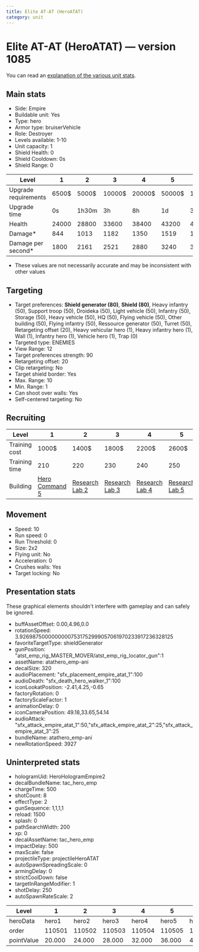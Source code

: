 ```yaml
---
title: Elite AT-AT (HeroATAT)
category: unit
---
```


# Elite AT-AT (HeroATAT) — version 1085

You can read an [explanation  of the various unit stats](unitexplained.md).

## Main stats

  * Side: Empire
  * Buildable unit: Yes
  * Type: hero
  * Armor type: bruiserVehicle
  * Role: Destroyer
  * Levels available: 1-10
  * Unit capacity: 1
  * Shield Health: 0
  * Shield Cooldown: 0s
  * Shield Range: 0

|Level               |1    |2    |3     |4     |5     |6      |7      |8      |9       |10      |
|--------------------|-----|-----|------|------|------|-------|-------|-------|--------|--------|
|Upgrade requirements|6500$|5000$|10000$|20000$|50000$|135000$|225000$|450000$|1500000$|2500000$|
|Upgrade time        |0s   |1h30m|3h    |8h    |1d    |3d     |5d     |1w     |1w3d    |2w      |
|Health              |24000|28800|33600 |38400 |43200 |48000  |52800  |57600  |62400   |72000   |
|Damage*             |844  |1013 |1182  |1350  |1519  |1688   |1857   |2025   |2194    |2532    |
|Damage per second*  |1800 |2161 |2521  |2880  |3240  |3601   |3961   |4320   |4680    |5401    |

* These values are not necessarily accurate and may be inconsistent with other values

## Targeting

  * Target preferences: **Shield generator (80)**, **Shield (80)**, Heavy infantry (50), Support troop (50), Droideka (50), Light vehicle (50), Infantry (50), Storage (50), Heavy vehicle (50), HQ (50), Flying vehicle (50), Other building (50), Flying infantry (50), Ressource generator (50), Turret (50), Retargeting offset (20), Heavy vehicular hero (1), Heavy infantry hero (1), Wall (1), Infantry hero (1), Vehicle hero (1), Trap (0)
  * Targeted type: ENEMIES
  * View Range: 12
  * Target preferences strength: 90
  * Retargeting offset: 20
  * Clip retargeting: No
  * Target shield border: Yes
  * Max. Range: 10
  * Min. Range: 1
  * Can shoot over walls: Yes
  * Self-centered targeting: No

## Recruiting

|Level        |1                                           |2                                      |3                                      |4                                      |5                                      |6                                      |7                                      |8                                      |9                                      |10                                      |
|-------------|--------------------------------------------|---------------------------------------|---------------------------------------|---------------------------------------|---------------------------------------|---------------------------------------|---------------------------------------|---------------------------------------|---------------------------------------|----------------------------------------|
|Training cost|1000$                                       |1400$                                  |1800$                                  |2200$                                  |2600$                                  |3000$                                  |3400$                                  |3800$                                  |4200$                                  |4600$                                   |
|Training time|210                                         |220                                    |230                                    |240                                    |250                                    |260                                    |270                                    |280                                    |290                                    |300                                     |
|Building     |[Hero Command 5](empireTacticalCommand.html)|[Research Lab 2](empireOffenseLab.html)|[Research Lab 3](empireOffenseLab.html)|[Research Lab 4](empireOffenseLab.html)|[Research Lab 5](empireOffenseLab.html)|[Research Lab 6](empireOffenseLab.html)|[Research Lab 7](empireOffenseLab.html)|[Research Lab 8](empireOffenseLab.html)|[Research Lab 9](empireOffenseLab.html)|[Research Lab 10](empireOffenseLab.html)|

## Movement

  * Speed: 10
  * Run speed: 0
  * Run Threshold: 0
  * Size: 2x2
  * Flying unit: No
  * Acceleration: 0
  * Crushes walls: Yes
  * Target locking: No

## Presentation stats

These graphical elements shouldn't interfere with gameplay and can safely be ignored.

  * buffAssetOffset: 0.00,4.96,0.0
  * rotationSpeed: 3.92698750000000007531752999057061970233917236328125
  * favoriteTargetType: shieldGenerator
  * gunPosition: "atst_emp_rig_MASTER_MOVER/atst_emp_rig_locator_gun":1
  * assetName: atathero_emp-ani
  * decalSize: 320
  * audioPlacement: "sfx_placement_empire_atat_1":100
  * audioDeath: "sfx_death_hero_walker_1":100
  * iconLookatPosition: -2.41,4.25,-0.65
  * factoryRotation: 0
  * factoryScaleFactor: 1
  * animationDelay: 0
  * iconCameraPosition: 49.18,33.65,54.14
  * audioAttack: "sfx_attack_empire_atat_1":50,"sfx_attack_empire_atat_2":25,"sfx_attack_empire_atat_3":25
  * bundleName: atathero_emp-ani
  * newRotationSpeed: 3927

## Uninterpreted stats

  * hologramUid: HeroHologramEmpire2
  * decalBundleName: tac_hero_emp
  * chargeTime: 500
  * shotCount: 8
  * effectType: 2
  * gunSequence: 1,1,1,1
  * reload: 1500
  * splash: 0
  * pathSearchWidth: 200
  * xp: 0
  * decalAssetName: tac_hero_emp
  * impactDelay: 500
  * maxScale: false
  * projectileType: projectileHeroATAT
  * autoSpawnSpreadingScale: 0
  * armingDelay: 0
  * strictCoolDown: false
  * targetInRangeModifier: 1
  * shotDelay: 250
  * autoSpawnRateScale: 2

|Level     |1     |2     |3     |4     |5     |6     |7     |8     |9     |10    |
|----------|------|------|------|------|------|------|------|------|------|------|
|heroData  |hero1 |hero2 |hero3 |hero4 |hero5 |hero6 |hero7 |hero8 |hero9 |hero10|
|order     |110501|110502|110503|110504|110505|110506|110507|110508|110509|110510|
|pointValue|20.000|24.000|28.000|32.000|36.000|40.000|44.000|48.000|52.000|60.000|

